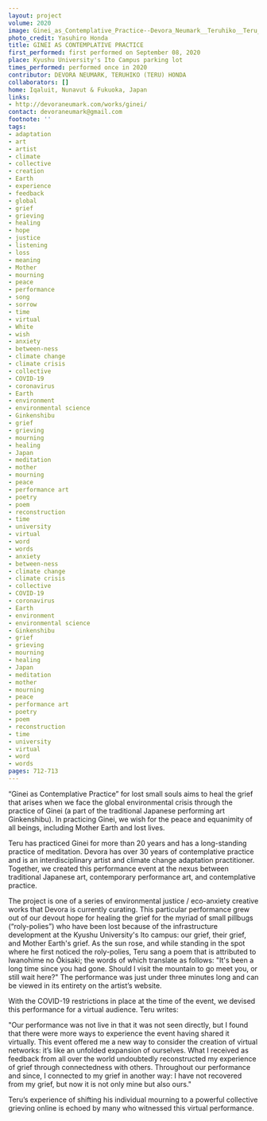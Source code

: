 ```yaml
---
layout: project
volume: 2020
image: Ginei_as_Contemplative_Practice--Devora_Neumark__Teruhiko__Teru__Honda.jpg
photo_credit: Yasuhiro Honda
title: GINEI AS CONTEMPLATIVE PRACTICE
first_performed: first performed on September 08, 2020
place: Kyushu University's Ito Campus parking lot
times_performed: performed once in 2020
contributor: DEVORA NEUMARK, TERUHIKO (TERU) HONDA
collaborators: []
home: Iqaluit, Nunavut & Fukuoka, Japan
links:
- http://devoraneumark.com/works/ginei/
contact: devoraneumark@gmail.com
footnote: ''
tags:
- adaptation
- art
- artist
- climate
- collective
- creation
- Earth
- experience
- feedback
- global
- grief
- grieving
- healing
- hope
- justice
- listening
- loss
- meaning
- Mother
- mourning
- peace
- performance
- song
- sorrow
- time
- virtual
- White
- wish
- anxiety
- between-ness
- climate change
- climate crisis
- collective
- COVID-19
- coronavirus
- Earth
- environment
- environmental science
- Ginkenshibu
- grief
- grieving
- mourning
- healing
- Japan
- meditation
- mother
- mourning
- peace
- performance art
- poetry
- poem
- reconstruction
- time
- university
- virtual
- word
- words
- anxiety
- between-ness
- climate change
- climate crisis
- collective
- COVID-19
- coronavirus
- Earth
- environment
- environmental science
- Ginkenshibu
- grief
- grieving
- mourning
- healing
- Japan
- meditation
- mother
- mourning
- peace
- performance art
- poetry
- poem
- reconstruction
- time
- university
- virtual
- word
- words
pages: 712-713
---
```


“Ginei as Contemplative Practice” for lost small souls aims to heal the grief that arises when we face the global environmental crisis through the practice of Ginei (a part of the traditional Japanese performing art <span class="ITALIC">Ginkenshibu</span>). In practicing Ginei, we wish for the peace and equanimity of all beings, including Mother Earth and lost lives.

Teru has practiced Ginei for more than 20 years and has a long-standing practice of meditation. Devora has over 30 years of contemplative practice and is an interdisciplinary artist and climate change adaptation practitioner. Together, we created this performance event at the nexus between traditional Japanese art, contemporary performance art, and contemplative practice.

The project is one of a series of environmental justice / eco-anxiety creative works that Devora is currently curating. This particular performance grew out of our devout hope for healing the grief for the myriad of small pillbugs (“roly-polies”) who have been lost because of the infrastructure development at the Kyushu University's Ito campus: our grief, their grief, and Mother Earth's grief. As the sun rose, and while standing in the spot where he first noticed the roly-polies, Teru sang a poem that is attributed to Iwanohime no Ōkisaki; the words of which translate as follows: "It's been a long time since you had gone. Should I visit the mountain to go meet you, or still wait here?" The performance was just under three minutes long and can be viewed in its entirety on the artist’s website.

With the COVID-19 restrictions in place at the time of the event, we devised this performance for a virtual audience. Teru writes: 

"Our performance was not live in that it was not seen directly, but I found that there were more ways to experience the event having shared it virtually. This event offered me a new way to consider the creation of virtual networks: it’s like an unfolded expansion of ourselves. What I received as feedback from all over the world undoubtedly reconstructed my experience of grief through connectedness with others. Throughout our performance and since, I connected to my grief in another way: I have not recovered from my grief, but now it is not only mine but also ours." 

Teru’s experience of shifting his individual mourning to a powerful collective grieving online is echoed by many who witnessed this virtual performance.